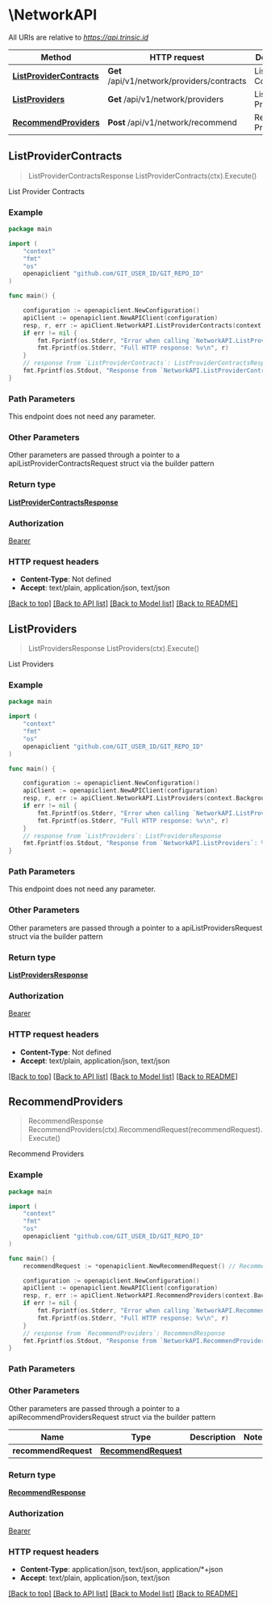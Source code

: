 # \NetworkAPI

All URIs are relative to *https://api.trinsic.id*

Method | HTTP request | Description
------------- | ------------- | -------------
[**ListProviderContracts**](NetworkAPI.md#ListProviderContracts) | **Get** /api/v1/network/providers/contracts | List Provider Contracts
[**ListProviders**](NetworkAPI.md#ListProviders) | **Get** /api/v1/network/providers | List Providers
[**RecommendProviders**](NetworkAPI.md#RecommendProviders) | **Post** /api/v1/network/recommend | Recommend Providers



## ListProviderContracts

> ListProviderContractsResponse ListProviderContracts(ctx).Execute()

List Provider Contracts



### Example

```go
package main

import (
	"context"
	"fmt"
	"os"
	openapiclient "github.com/GIT_USER_ID/GIT_REPO_ID"
)

func main() {

	configuration := openapiclient.NewConfiguration()
	apiClient := openapiclient.NewAPIClient(configuration)
	resp, r, err := apiClient.NetworkAPI.ListProviderContracts(context.Background()).Execute()
	if err != nil {
		fmt.Fprintf(os.Stderr, "Error when calling `NetworkAPI.ListProviderContracts``: %v\n", err)
		fmt.Fprintf(os.Stderr, "Full HTTP response: %v\n", r)
	}
	// response from `ListProviderContracts`: ListProviderContractsResponse
	fmt.Fprintf(os.Stdout, "Response from `NetworkAPI.ListProviderContracts`: %v\n", resp)
}
```

### Path Parameters

This endpoint does not need any parameter.

### Other Parameters

Other parameters are passed through a pointer to a apiListProviderContractsRequest struct via the builder pattern


### Return type

[**ListProviderContractsResponse**](ListProviderContractsResponse.md)

### Authorization

[Bearer](../README.md#Bearer)

### HTTP request headers

- **Content-Type**: Not defined
- **Accept**: text/plain, application/json, text/json

[[Back to top]](#) [[Back to API list]](../README.md#documentation-for-api-endpoints)
[[Back to Model list]](../README.md#documentation-for-models)
[[Back to README]](../README.md)


## ListProviders

> ListProvidersResponse ListProviders(ctx).Execute()

List Providers



### Example

```go
package main

import (
	"context"
	"fmt"
	"os"
	openapiclient "github.com/GIT_USER_ID/GIT_REPO_ID"
)

func main() {

	configuration := openapiclient.NewConfiguration()
	apiClient := openapiclient.NewAPIClient(configuration)
	resp, r, err := apiClient.NetworkAPI.ListProviders(context.Background()).Execute()
	if err != nil {
		fmt.Fprintf(os.Stderr, "Error when calling `NetworkAPI.ListProviders``: %v\n", err)
		fmt.Fprintf(os.Stderr, "Full HTTP response: %v\n", r)
	}
	// response from `ListProviders`: ListProvidersResponse
	fmt.Fprintf(os.Stdout, "Response from `NetworkAPI.ListProviders`: %v\n", resp)
}
```

### Path Parameters

This endpoint does not need any parameter.

### Other Parameters

Other parameters are passed through a pointer to a apiListProvidersRequest struct via the builder pattern


### Return type

[**ListProvidersResponse**](ListProvidersResponse.md)

### Authorization

[Bearer](../README.md#Bearer)

### HTTP request headers

- **Content-Type**: Not defined
- **Accept**: text/plain, application/json, text/json

[[Back to top]](#) [[Back to API list]](../README.md#documentation-for-api-endpoints)
[[Back to Model list]](../README.md#documentation-for-models)
[[Back to README]](../README.md)


## RecommendProviders

> RecommendResponse RecommendProviders(ctx).RecommendRequest(recommendRequest).Execute()

Recommend Providers



### Example

```go
package main

import (
	"context"
	"fmt"
	"os"
	openapiclient "github.com/GIT_USER_ID/GIT_REPO_ID"
)

func main() {
	recommendRequest := *openapiclient.NewRecommendRequest() // RecommendRequest |  (optional)

	configuration := openapiclient.NewConfiguration()
	apiClient := openapiclient.NewAPIClient(configuration)
	resp, r, err := apiClient.NetworkAPI.RecommendProviders(context.Background()).RecommendRequest(recommendRequest).Execute()
	if err != nil {
		fmt.Fprintf(os.Stderr, "Error when calling `NetworkAPI.RecommendProviders``: %v\n", err)
		fmt.Fprintf(os.Stderr, "Full HTTP response: %v\n", r)
	}
	// response from `RecommendProviders`: RecommendResponse
	fmt.Fprintf(os.Stdout, "Response from `NetworkAPI.RecommendProviders`: %v\n", resp)
}
```

### Path Parameters



### Other Parameters

Other parameters are passed through a pointer to a apiRecommendProvidersRequest struct via the builder pattern


Name | Type | Description  | Notes
------------- | ------------- | ------------- | -------------
 **recommendRequest** | [**RecommendRequest**](RecommendRequest.md) |  | 

### Return type

[**RecommendResponse**](RecommendResponse.md)

### Authorization

[Bearer](../README.md#Bearer)

### HTTP request headers

- **Content-Type**: application/json, text/json, application/*+json
- **Accept**: text/plain, application/json, text/json

[[Back to top]](#) [[Back to API list]](../README.md#documentation-for-api-endpoints)
[[Back to Model list]](../README.md#documentation-for-models)
[[Back to README]](../README.md)


